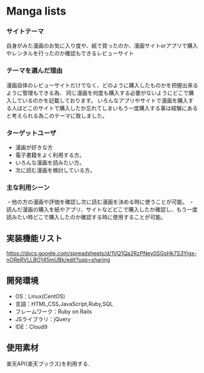# Manga lists

### サイトテーマ
自身がみた漫画のお気に入り度や、紙で買ったのか、漫画サイトorアプリで購入やレンタルを行ったのか確認もできるレビューサイト

### テーマを選んだ理由
漫画自体のレビューサイトだけでなく、どのように購入したものかを把握出来るように管理もできる為、
同じ漫画を何度も購入する必要がないようにどこで購入しているのかを記載しております。
いろんなアプリやサイトで漫画を購入する人はどこのサイトで購入したか忘れてしまいもう一度購入する事は経験にあると考えられる為このテーマに致しました。

### ターゲットユーザ
- 漫画が好きな方
- 電子書籍をよく利用する方。
- いろんな漫画を読みたい方。
- 次に読む漫画を検討している方。

### 主な利用シーン
・他の方の漫画や評価を確認し次に読む漫画を決める時に使うことが可能。
・読んだ漫画の購入を紙やアプリ、サイトなどどこで購入したか確認し、もう一度読みたい時どこで購入したのか確認する時に使用することが可能。

## 実装機能リスト
https://docs.google.com/spreadsheets/d/1VQ1Qa2RzPNey0SGsHk7S3Yigx-nOReRVLLBO145mUBk/edit?usp=sharing

## 開発環境
- OS：Linux(CentOS)
- 言語：HTML,CSS,JavaScript,Ruby,SQL
- フレームワーク：Ruby on Rails
- JSライブラリ：jQuery
- IDE：Cloud9

## 使用素材
楽天API(楽天ブックス)を利用する.
